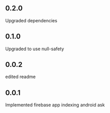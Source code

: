 ## 0.2.0
Upgraded dependencies
## 0.1.0
Upgraded to use null-safety
## 0.0.2
edited readme
## 0.0.1
Implemented firebase app indexing android ask
